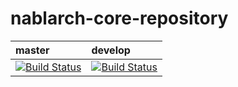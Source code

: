 # nablarch-core-repository 


| master | develop |
|:-----------|:------------|
|[![Build Status](https://travis-ci.org/nablarch/nablarch-repository-message.svg?branch=master)](https://travis-ci.org/nablarch/nablarch-repository-message)|[![Build Status](https://travis-ci.org/nablarch/nablarch-repository-message.svg?branch=develop)](https://travis-ci.org/nablarch/nablarch-repository-message)|
